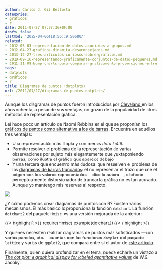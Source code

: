 ```yaml
---
author: Carlos J. Gil Bellosta
categories:
- gráficos
- r
date: 2011-07-27 07:07:36+00:00
draft: false
lastmod: '2025-04-06T18:56:19.506807'
related:
- 2012-05-03-representacion-de-datos-asociados-a-grupos.md
- 2012-04-23-graficos-dinamita-desaconsejados.md
- 2013-12-27-tres-articulos-curiosos-sobre-graficos.md
- 2010-09-16-representando-graficamente-conjuntos-de-datos-pequenos.md
- 2011-11-08-bump-charts-para-comparar-graficamente-proporciones-entre-periodos.md
tags:
- dotplots
- gráficos
- r
title: Diagramas de puntos (dotplots)
url: /2011/07/27/diagramas-de-puntos-dotplots/
---
```


Aunque los diagramas de puntos fueron introducidos por [Cleveland ](http://www.stat.purdue.edu/~wsc/) en los años ochenta, a pesar de sus ventajas, no gozan de la popularidad de otros métodos de representación gráfica.

Leí hace poco un artículo de Naomi Robbins en el que se proponían los [gráficos de puntos como alternativa a los de barras](http://www.b-eye-network.com/view/2468). Encuentra en aquéllos tres ventajas:



* Una representación más limpia y con menos _tinta inútil_.
* Permite resolver el problema de la representación de varias observaciones por sujeto más elegantemente que yuxtaponiendo barras, como ilustra el gráfico que aparece debajo.
* Y  una tercera que encuentro más dudosa: que resuelven el problema de los [diagramas de barras truncados](http://www.malaprensa.com/2010/10/los-truncadistas-han-tomado-el-abc.html): el no representar el trazo que une el origen con los valores representados —dice la autora—, el efecto perceptualmente distorsionador de truncar la gráfica no es tan acusado. Aunque yo mantengo mis reservas al respecto.

[![](/wp-uploads/2011/07/dotplot.jpg)
](/wp-uploads/2011/07/dotplot.jpg)

¿Y cómo podemos crear diagramas de puntos con R? Existen varios mecanismos. El más básico lo proporciona la función `dotchart`. La función `dotchart2` del paquete `Hmisc `es una versión mejorada de la anterior:







{{< highlight R >}}
require(Hmisc)
example(dotchart2)
{{< / highlight >}}






Y quienes necesiten realizar diagramas de puntos más sofisticados —con varios paneles, etc.— cuentan con  las funciones `dotplot` del paquete `lattice` y varias de `ggplot2`, que compara entre sí el autor de [este artículo](http://learnr.wordpress.com/2009/07/02/ggplot2-version-of-figures-in-lattice-multivariate-data-visualization-with-r-part-4/).

Finalmente, quien quiera profundizar en el tema, puede echarle un vistazo a [_The dot plot: a graphical display for labeled quantitative values_](http://polisci.msu.edu/jacoby/research/dotplots/ms/Jacoby,%20Dotplots,%205-27-06.pdf) de W.G. Jacoby.